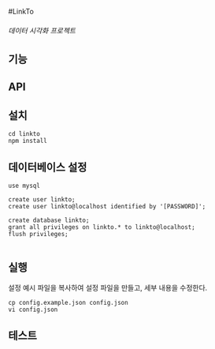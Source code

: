 #LinkTo

###### 데이터 시각화 프로젝트

## 기능


## API


## 설치
```
cd linkto
npm install
```

## 데이터베이스 설정
```
use mysql

create user linkto;
create user linkto@localhost identified by '[PASSWORD]';

create database linkto;
grant all privileges on linkto.* to linkto@localhost;
flush privileges;


```

## 실행
설정 예시 파일을 복사하여 설정 파일을 만들고, 세부 내용을 수정한다.

```
cp config.example.json config.json
vi config.json
```

## 테스트
